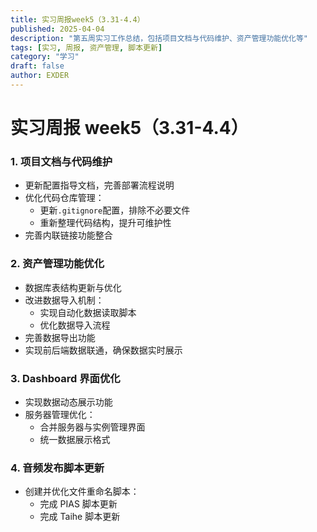 ```yaml
---
title: 实习周报week5（3.31-4.4）
published: 2025-04-04
description: "第五周实习工作总结，包括项目文档与代码维护、资产管理功能优化等"
tags: [实习, 周报, 资产管理, 脚本更新]
category: "学习"
draft: false
author: EXDER
---
```


# **实习周报 week5（3.31-4.4）**

### 1. 项目文档与代码维护

- 更新配置指导文档，完善部署流程说明
- 优化代码仓库管理：
  - 更新`.gitignore`配置，排除不必要文件
  - 重新整理代码结构，提升可维护性
- 完善内联链接功能整合

### 2. 资产管理功能优化

- 数据库表结构更新与优化
- 改进数据导入机制：
  - 实现自动化数据读取脚本
  - 优化数据导入流程
- 完善数据导出功能
- 实现前后端数据联通，确保数据实时展示

### 3. Dashboard 界面优化

- 实现数据动态展示功能
- 服务器管理优化：
  - 合并服务器与实例管理界面
  - 统一数据展示格式

### 4. 音频发布脚本更新

- 创建并优化文件重命名脚本：
  - 完成 PIAS 脚本更新
  - 完成 Taihe 脚本更新
